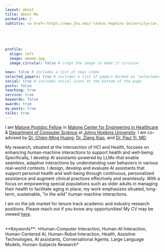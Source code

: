 ```yaml
---
layout: about
title: About Me
permalink: /
subtitle: <a href='https://www.jhu.edu/'>Johns Hopkins University</a>. Balimore, MD, USA. 





profile:
  align: left
  image: amama.jpg
  image_circular: false # crops the image to make it circular

news: false # includes a list of news items
selected_papers: true # includes a list of papers marked as "selected={true}"
social: true # includes social icons at the bottom of the page
posts: false
teaching: true
service: true
keywords: false
awards: true
my-posts: true
talks: true
---
```


I am [Malone Postdoc Fellow](https://malonecenter.jhu.edu/postdoctoral-researchers/) in [Malone Center for Engineering  in Healthcare](https://malonecenter.jhu.edu/) & [Department of Computer Science](https://www.cs.jhu.edu/) at [Johns Hopkins University](https://www.jhu.edu/). I am co-advised by [Dr. Chien-Ming Huang](https://www.cs.jhu.edu/~cmhuang/), [Dr. Ziang Xiao](https://www.ziangxiao.com/), and [Dr. Paul Yi, MD](https://www.stjude.org/people/y/paul-yi.html).

My research, situated at the intersection of HCI and Health, focuses on enhancing human-machine interactions to support health and well-being. Specifically, I develop AI assistants-powered by LLMs-that enable seamless, adaptive interactions by understanding user behaviors in various real-world contexts. I design, develop and evaluate AI assistants that support personal health and well-being through continuous, personalized assistance and augment clinical practices effectively and seamlessly. With a focus on empowering special populations such as older adults in managing their health to facilitate aging in place, my work emphasizes situated, long-term, sustainable, "in the wild" human-machine interactions. 

I am on the job market for tenure track academic and industry research positions. Please reach out if you know any opportunities! My CV may be viewed <a href="https://amamamahmood.github.io/assets/pdf/CV-Amama-Mahmood.pdf" target="_blank" rel="noopener noreferrer">here</a>.

<br/>
**Keywords**: *Human-Computer Interaction, Human-AI Interaction, Human-Centered AI, Human-Robot Interaction, Health, Assistive Technologies, AI assistants, Conversational Agents, Large Language Models, Human-Subjects Research*
